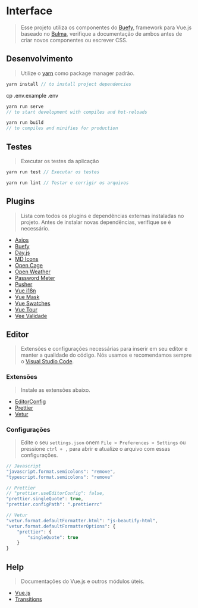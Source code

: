# Interface

> Esse projeto utiliza os componentes do [Buefy](https://buefy.org/documentation), framework para Vue.js baseado no [Bulma](https://bulma.io/documentation/), verifique a documentação de ambos antes de criar novos componentes ou escrever CSS.

## Desenvolvimento

> Utilize o [yarn](https://yarnpkg.com/) como package manager padrão.

```js
yarn install // to install project dependencies
```

cp .env.example .env

```js
yarn run serve
// to start development with compiles and hot-reloads
```

```js
yarn run build
// to compiles and minifies for production
```

## Testes

> Executar os testes da aplicação

```js
yarn run test // Executar os testes
```

```js
yarn run lint // Testar e corrigir os arquivos
```

## Plugins

> Lista com todos os plugins e dependências externas instaladas no projeto.
> Antes de instalar novas dependências, verifique se é necessário.

-   [Axios](https://github.com/axios/axios)
-   [Buefy](https://buefy.org/documentation)
-   [Day.js](https://day.js.org/docs/en/installation/installation)
-   [MD Icons](https://materialdesignicons.com/)
-   [Open Cage](https://opencagedata.com/)
-   [Open Weather](https://openweathermap.org/)
-   [Password Meter](https://miladd3.github.io/vue-simple-password-meter/)
-   [Pusher](https://pusher.com/docs)
-   [Vue i18n](https://phrase.com/blog/posts/ultimate-guide-to-vue-localization-with-vue-i18n/)
-   [Vue Mask](https://www.npmjs.com/package/v-mask)
-   [Vue Swatches](https://www.npmjs.com/package/vue-swatches)
-   [Vue Tour](https://github.com/pulsardev/vue-tour)
-   [Vee Validade](https://logaretm.github.io/vee-validate/)

## Editor

> Extensões e configurações necessárias para inserir em seu editor e manter a qualidade do código. Nós usamos e recomendamos sempre o [Visual Studio Code](https://code.visualstudio.com/).

### Extensões

> Instale as extensões abaixo.

-   [EditorConfig](https://marketplace.visualstudio.com/items?itemName=EditorConfig.EditorConfig)
-   [Prettier](https://marketplace.visualstudio.com/items?itemName=esbenp.prettier-vscode)
-   [Vetur](https://marketplace.visualstudio.com/items?itemName=octref.vetur)

### Configurações

> Edite o seu `settings.json` onem `File > Preferences > Settings` ou pressione `ctrl + ,` para abrir e atualize o arquivo com essas configurações.

```js
// Javascript
"javascript.format.semicolons": "remove",
"typescript.format.semicolons": "remove"

// Prettier
// "prettier.useEditorConfig": false,
"prettier.singleQuote": true,
"prettier.configPath": ".prettierrc"

// Vetur
"vetur.format.defaultFormatter.html": "js-beautify-html",
"vetur.format.defaultFormatterOptions": {
	"prettier": {
		"singleQuote": true
	}
}
```

## Help

> Documentações do Vue.js e outros módulos úteis.

-   [Vue.js](https://v3.vuejs.org/guide/introduction.html#what-is-vue-js)
-   [Transitions](https://vuejs.org/v2/guide/transitions.html#Transitions-on-Initial-Render)
